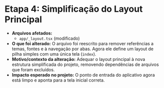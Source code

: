 # Etapa 4: Simplificação do Layout Principal

*   **Arquivos afetados:**
    *   `app/_layout.tsx` (modificado)
*   **O que foi alterado:** O arquivo foi reescrito para remover referências a temas, fontes e à navegação por abas. Agora ele define um layout de pilha simples com uma única tela (`index`).
*   **Motivo/contexto da alteração:** Adequar o layout principal à nova estrutura simplificada do projeto, removendo dependências de arquivos que foram excluídos.
*   **Impacto esperado no projeto:** O ponto de entrada do aplicativo agora está limpo e aponta para a tela inicial correta.
